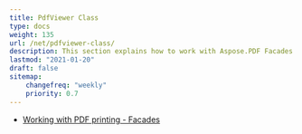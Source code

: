 ```yaml
---
title: PdfViewer Class
type: docs
weight: 135
url: /net/pdfviewer-class/
description: This section explains how to work with Aspose.PDF Facades using PdfViewer Class.
lastmod: "2021-01-20"
draft: false
sitemap:
    changefreq: "weekly"
    priority: 0.7
---
```


- [Working with PDF printing - Facades](/pdf/net/working-with-pdf-printing-facades/)
